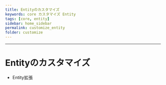 ```yaml
---
title: Entityのカスタマイズ
keywords: core カスタマイズ Entity
tags: [core, entity]
sidebar: home_sidebar
permalink: customize_entity
folder: customize
---
```



---

# Entityのカスタマイズ
+ Entity拡張